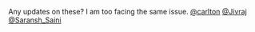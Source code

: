 Any updates on these? I am too facing the same issue.
[@carlton](/u/carlton) [@Jivraj](/u/jivraj) [@Saransh_Saini](/u/saransh_saini)